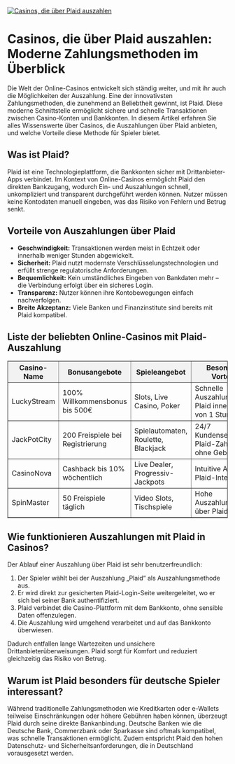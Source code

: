 [![Casinos, die über Plaid auszahlen](https://123-caf.pages.dev/gitsignup.png)](https://vrmoo.ru/Bt82HjjY)

<h1>Casinos, die über Plaid auszahlen: Moderne Zahlungsmethoden im Überblick</h1> <p>Die Welt der Online-Casinos entwickelt sich ständig weiter, und mit ihr auch die Möglichkeiten der Auszahlung. Eine der innovativsten Zahlungsmethoden, die zunehmend an Beliebtheit gewinnt, ist Plaid. Diese moderne Schnittstelle ermöglicht sichere und schnelle Transaktionen zwischen Casino-Konten und Bankkonten. In diesem Artikel erfahren Sie alles Wissenswerte über Casinos, die Auszahlungen über Plaid anbieten, und welche Vorteile diese Methode für Spieler bietet.</p>  <h2>Was ist Plaid?</h2> <p>Plaid ist eine Technologieplattform, die Bankkonten sicher mit Drittanbieter-Apps verbindet. Im Kontext von Online-Casinos ermöglicht Plaid den direkten Bankzugang, wodurch Ein- und Auszahlungen schnell, unkompliziert und transparent durchgeführt werden können. Nutzer müssen keine Kontodaten manuell eingeben, was das Risiko von Fehlern und Betrug senkt.</p>  <h2>Vorteile von Auszahlungen über Plaid</h2> <ul>   <li><strong>Geschwindigkeit:</strong> Transaktionen werden meist in Echtzeit oder innerhalb weniger Stunden abgewickelt.</li>   <li><strong>Sicherheit:</strong> Plaid nutzt modernste Verschlüsselungstechnologien und erfüllt strenge regulatorische Anforderungen.</li>   <li><strong>Bequemlichkeit:</strong> Kein umständliches Eingeben von Bankdaten mehr – die Verbindung erfolgt über ein sicheres Login.</li>   <li><strong>Transparenz:</strong> Nutzer können ihre Kontobewegungen einfach nachverfolgen.</li>   <li><strong>Breite Akzeptanz:</strong> Viele Banken und Finanzinstitute sind bereits mit Plaid kompatibel.</li> </ul>  <h2>Liste der beliebten Online-Casinos mit Plaid-Auszahlung</h2> <table border="1" cellpadding="8" cellspacing="0" style="border-collapse: collapse; width: 100%;">   <thead>     <tr style="background-color: #f2f2f2;">       <th>Casino-Name</th>       <th>Bonusangebote</th>       <th>Spieleangebot</th>       <th>Besondere Vorteile</th>     </tr>   </thead>   <tbody>     <tr>       <td>LuckyStream</td>       <td>100% Willkommensbonus bis 500€</td>       <td>Slots, Live Casino, Poker</td>       <td>Schnelle Auszahlungen via Plaid innerhalb von 1 Stunde</td>     </tr>     <tr>       <td>JackPotCity</td>       <td>200 Freispiele bei Registrierung</td>       <td>Spielautomaten, Roulette, Blackjack</td>       <td>24/7 Kundenservice, Plaid-Zahlungen ohne Gebühren</td>     </tr>     <tr>       <td>CasinoNova</td>       <td>Cashback bis 10% wöchentlich</td>       <td>Live Dealer, Progressiv-Jackpots</td>       <td>Intuitive App mit Plaid-Integration</td>     </tr>     <tr>       <td>SpinMaster</td>       <td>50 Freispiele täglich</td>       <td>Video Slots, Tischspiele</td>       <td>Hohe Auszahlungslimits über Plaid</td>     </tr>   </tbody> </table>  <h2>Wie funktionieren Auszahlungen mit Plaid in Casinos?</h2> <p>Der Ablauf einer Auszahlung über Plaid ist sehr benutzerfreundlich:</p> <ol>   <li>Der Spieler wählt bei der Auszahlung „Plaid“ als Auszahlungsmethode aus.</li>   <li>Er wird direkt zur gesicherten Plaid-Login-Seite weitergeleitet, wo er sich bei seiner Bank authentifiziert.</li>   <li>Plaid verbindet die Casino-Plattform mit dem Bankkonto, ohne sensible Daten offenzulegen.</li>   <li>Die Auszahlung wird umgehend verarbeitet und auf das Bankkonto überwiesen.</li> </ol> <p>Dadurch entfallen lange Wartezeiten und unsichere Drittanbieterüberweisungen. Plaid sorgt für Komfort und reduziert gleichzeitig das Risiko von Betrug.</p>  <h2>Warum ist Plaid besonders für deutsche Spieler interessant?</h2> <p>Während traditionelle Zahlungsmethoden wie Kreditkarten oder e-Wallets teilweise Einschränkungen oder höhere Gebühren haben können, überzeugt Plaid durch seine direkte Bankanbindung. Deutsche Banken wie die Deutsche Bank, Commerzbank oder Sparkasse sind oftmals kompatibel, was schnelle Transaktionen ermöglicht. Zudem entspricht Plaid den hohen Datenschutz- und Sicherheitsanforderungen, die in Deutschland vorausgesetzt werden.</p>